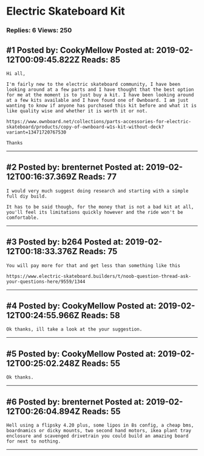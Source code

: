 # Electric Skateboard Kit

### Replies: 6 Views: 250

## \#1 Posted by: CookyMellow Posted at: 2019-02-12T00:09:45.822Z Reads: 85

```
Hi all, 

I'm fairly new to the electric skateboard community, I have been looking around at a few parts and I have thought that the best option for me at the moment is to just buy a kit. I have been looking around at a few kits available and I have found one of Ownboard. I am just wanting to know if anyone has purchased this kit before and what it is like quality wise and whether it is worth it or not. 

https://www.ownboard.net/collections/parts-accessories-for-electric-skateboard/products/copy-of-ownboard-w1s-kit-without-deck?variant=13471720767530

Thanks
```

---
## \#2 Posted by: brenternet Posted at: 2019-02-12T00:16:37.369Z Reads: 77

```
I would very much suggest doing research and starting with a simple full diy build.

It has to be said though, for the money that is not a bad kit at all, you'll feel its limitations quickly however and the ride won't be comfortable.
```

---
## \#3 Posted by: b264 Posted at: 2019-02-12T00:18:33.376Z Reads: 75

```
You will pay more for that and get less than something like this

https://www.electric-skateboard.builders/t/noob-question-thread-ask-your-questions-here/9559/1344
```

---
## \#4 Posted by: CookyMellow Posted at: 2019-02-12T00:24:55.966Z Reads: 58

```
Ok thanks, ill take a look at the your suggestion.
```

---
## \#5 Posted by: CookyMellow Posted at: 2019-02-12T00:25:02.248Z Reads: 55

```
Ok thanks.
```

---
## \#6 Posted by: brenternet Posted at: 2019-02-12T00:26:04.894Z Reads: 55

```
Hell using a flipsky 4.20 plus, some lipos in 8s config, a cheap bms, boardnamics or dicky mounts, two second hand motors, ikea plant tray enclosure and scavenged drivetrain you could build an amazing board for next to nothing.
```

---
